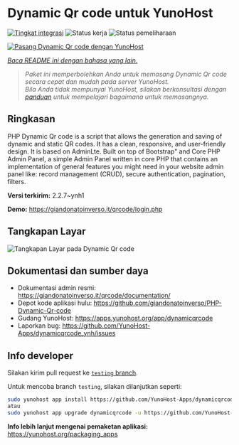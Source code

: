 <!--
N.B.: README ini dibuat secara otomatis oleh <https://github.com/YunoHost/apps/tree/master/tools/readme_generator>
Ini TIDAK boleh diedit dengan tangan.
-->

# Dynamic Qr code untuk YunoHost

[![Tingkat integrasi](https://dash.yunohost.org/integration/dynamicqrcode.svg)](https://ci-apps.yunohost.org/ci/apps/dynamicqrcode/) ![Status kerja](https://ci-apps.yunohost.org/ci/badges/dynamicqrcode.status.svg) ![Status pemeliharaan](https://ci-apps.yunohost.org/ci/badges/dynamicqrcode.maintain.svg)

[![Pasang Dynamic Qr code dengan YunoHost](https://install-app.yunohost.org/install-with-yunohost.svg)](https://install-app.yunohost.org/?app=dynamicqrcode)

*[Baca README ini dengan bahasa yang lain.](./ALL_README.md)*

> *Paket ini memperbolehkan Anda untuk memasang Dynamic Qr code secara cepat dan mudah pada server YunoHost.*  
> *Bila Anda tidak mempunyai YunoHost, silakan berkonsultasi dengan [panduan](https://yunohost.org/install) untuk mempelajari bagaimana untuk memasangnya.*

## Ringkasan

PHP Dynamic Qr code is a script that allows the generation and saving of dynamic and static QR codes. It has a clean, responsive, and user-friendly design. It is based on AdminLte. Built on top of Bootstrap" and Core PHP Admin Panel, a simple Admin Panel written in core PHP that contains an implementation of general features you might need in your website admin panel like: record management (CRUD), secure authentication, pagination, filters.

**Versi terkirim:** 2.2.7~ynh1

**Demo:** <https://giandonatoinverso.it/qrcode/login.php>

## Tangkapan Layar

![Tangkapan Layar pada Dynamic Qr code](./doc/screenshots/screenshot.png)

## Dokumentasi dan sumber daya

- Dokumentasi admin resmi: <https://giandonatoinverso.it/qrcode/documentation/>
- Depot kode aplikasi hulu: <https://github.com/giandonatoinverso/PHP-Dynamic-Qr-code>
- Gudang YunoHost: <https://apps.yunohost.org/app/dynamicqrcode>
- Laporkan bug: <https://github.com/YunoHost-Apps/dynamicqrcode_ynh/issues>

## Info developer

Silakan kirim pull request ke [`testing` branch](https://github.com/YunoHost-Apps/dynamicqrcode_ynh/tree/testing).

Untuk mencoba branch `testing`, silakan dilanjutkan seperti:

```bash
sudo yunohost app install https://github.com/YunoHost-Apps/dynamicqrcode_ynh/tree/testing --debug
atau
sudo yunohost app upgrade dynamicqrcode -u https://github.com/YunoHost-Apps/dynamicqrcode_ynh/tree/testing --debug
```

**Info lebih lanjut mengenai pemaketan aplikasi:** <https://yunohost.org/packaging_apps>
